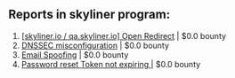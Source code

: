 ## Reports in skyliner program:
1. [[skyliner.io / qa.skyliner.io] Open Redirect](https://hackerone.com/reports/163124) | $0.0 bounty
2. [DNSSEC misconfiguration](https://hackerone.com/reports/169704) | $0.0 bounty
3. [Email Spoofing](https://hackerone.com/reports/163526) | $0.0 bounty
4. [Password reset Token not expiring ](https://hackerone.com/reports/220185) | $0.0 bounty